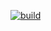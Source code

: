 [![build](https://github.com/kprevas/rust-nes/workflows/Rust/badge.svg)](https://github.com/kprevas/rust-nes/actions)